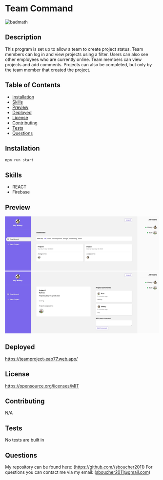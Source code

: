 # Team Command

![badmath](https://img.shields.io/badge/license-MIT-green)

## Description
This program is set up to allow a team to create project status.  Team members can log in and view projects using a filter. Users can also see other employees who are currently online.  Team members can view projects and add comments. Projects can also be completed, but only by the team member that created the project.

## Table of Contents
* [Installation](#installation)
* [Skills](#skills)
* [Preview](#preview)
* [Deployed](#deployed)
* [License](#license)
* [Contributing](#contributing)
* [Tests](#tests)
* [Questions](#questions)

## Installation
```shell
npm run start
```

## Skills
* REACT
* Firebase

## Preview
![alt text](https://github.com/sboucher2011/REACT-Team-Command/blob/main/public/img/readme1.jpg)
![alt text](https://github.com/sboucher2011/REACT-Team-Command/blob/main/public/img/readme2.jpg)

## Deployed
https://teamproject-eab77.web.app/

## License
https://opensource.org/licenses/MIT
  
## Contributing
N/A

## Tests
No tests are built in

## Questions
My repository can be found here: (https://github.com//sboucher2011)
For questions you can contact me via my email: (sboucher2011@gmail.com)